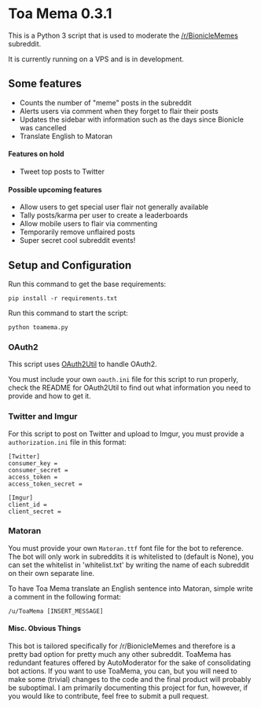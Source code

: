 # Toa Mema 0.3.1
This is a Python 3 script that is used to moderate the [/r/BionicleMemes](http://www.reddit.com/r/bioniclememes) subreddit.

It is currently running on a VPS and is in development.

## Some features
* Counts the number of "meme" posts in the subreddit
* Alerts users via comment when they forget to flair their posts
* Updates the sidebar with information such as the days since Bionicle was cancelled
* Translate English to Matoran

#### Features on hold
* Tweet top posts to Twitter

#### Possible upcoming features
* Allow users to get special user flair not generally available
* Tally posts/karma per user to create a leaderboards
* Allow mobile users to flair via commenting
* Temporarily remove unflaired posts
* Super secret cool subreddit events!

## Setup and Configuration
Run this command to get the base requirements:

    pip install -r requirements.txt
Run this command to start the script:

    python toamema.py

### OAuth2
This script uses [OAuth2Util](https://github.com/SmBe19/praw-OAuth2Util/tree/master/OAuth2Util) to handle OAuth2.

You must include your own `oauth.ini` file for this script to run properly, check the README for OAuth2Util to find out what information you need to provide and how to get it.

### Twitter and Imgur
For this script to post on Twitter and upload to Imgur, you must provide a `authorization.ini` file in this format:

    [Twitter]
    consumer_key =
    consumer_secret =
    access_token =
    access_token_secret =

    [Imgur]
    client_id =
    client_secret =

### Matoran
You must provide your own `Matoran.ttf` font file for the bot to reference. The bot will only work in subreddits it is whitelisted to (default is None), you can set the whitelist in 'whitelist.txt' by writing the name of each subreddit on their own separate line.

To have Toa Mema translate an English sentence into Matoran, simple write a comment in the following format:

    /u/ToaMema [INSERT_MESSAGE]

#### Misc. Obvious Things
This bot is tailored specifically for /r/BionicleMemes and therefore is a pretty bad option for pretty much any other subreddit. ToaMema has redundant features offered by AutoModerator for the sake of consolidating bot actions. If you want to use ToaMema, you can, but you will need to make some (trivial) changes to the code and the final product will probably be suboptimal. I am primarily documenting this project for fun, however, if you would like to contribute, feel free to submit a pull request.

